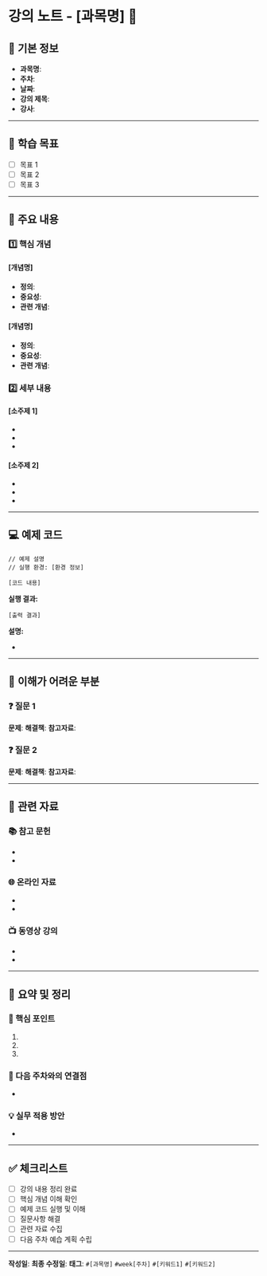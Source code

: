 # 강의 노트 - [과목명] 📝

## 📅 기본 정보

-   **과목명**:
-   **주차**:
-   **날짜**:
-   **강의 제목**:
-   **강사**:

---

## 🎯 학습 목표

-   [ ] 목표 1
-   [ ] 목표 2
-   [ ] 목표 3

---

## 📖 주요 내용

### 1️⃣ 핵심 개념

#### [개념명]

-   **정의**:
-   **중요성**:
-   **관련 개념**:

#### [개념명]

-   **정의**:
-   **중요성**:
-   **관련 개념**:

### 2️⃣ 세부 내용

#### [소주제 1]

-
-
-

#### [소주제 2]

-
-
-

---

## 💻 예제 코드

```[언어]
// 예제 설명
// 실행 환경: [환경 정보]

[코드 내용]
```

**실행 결과:**

```
[출력 결과]
```

**설명:**

-

---

## 🤔 이해가 어려운 부분

### ❓ 질문 1

**문제**: **해결책**: **참고자료**:

### ❓ 질문 2

**문제**: **해결책**: **참고자료**:

---

## 🔗 관련 자료

### 📚 참고 문헌

-
-

### 🌐 온라인 자료

-
-

### 📺 동영상 강의

-
-

---

## 📝 요약 및 정리

### 🎯 핵심 포인트

1.
2.
3.

### 🔄 다음 주차와의 연결점

-

### 💡 실무 적용 방안

-

---

## ✅ 체크리스트

-   [ ] 강의 내용 정리 완료
-   [ ] 핵심 개념 이해 확인
-   [ ] 예제 코드 실행 및 이해
-   [ ] 질문사항 해결
-   [ ] 관련 자료 수집
-   [ ] 다음 주차 예습 계획 수립

---

**작성일**: **최종 수정일**: **태그**: `#[과목명]` `#week[주차]` `#[키워드1]` `#[키워드2]`
